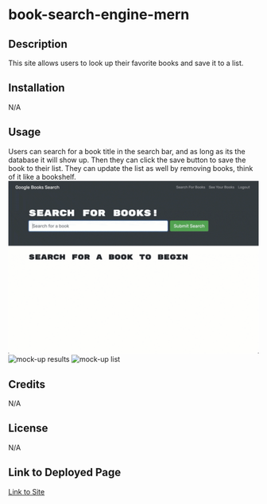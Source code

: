 # book-search-engine-mern 

## Description
This site allows users to look up their favorite books and save it to a list. 

## Installation
N/A
## Usage
Users can search for a book title in the search bar, and as long as its the database it will show up. Then they can click the save button to save the book to their list. They can update the list as well by removing books, think of it like a bookshelf.
![mock-up search](./mockups/search.gif)
![mock-up results](./mockups//results.gif)
![mock-up list](./mockups/list.gif)
## Credits
N/A
## License
N/A

## Link to Deployed Page
[Link to Site]()
